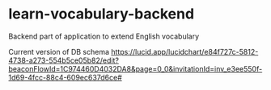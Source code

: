 # learn-vocabulary-backend

Backend part of application to extend English vocabulary

Current version of DB schema
https://lucid.app/lucidchart/e84f727c-5812-4738-a273-554b5ce05b82/edit?beaconFlowId=1C974460D4032DA8&page=0_0&invitationId=inv_e3ee550f-1d69-4fcc-88c4-609ec637d6ce#
